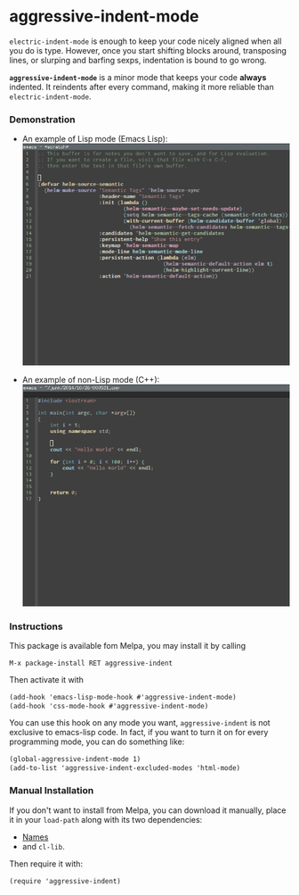 aggressive-indent-mode
======================

`electric-indent-mode` is enough to keep your code nicely aligned when
all you do is type. However, once you start shifting blocks around,
transposing lines, or slurping and barfing sexps, indentation is bound
to go wrong.

**`aggressive-indent-mode`** is a minor mode that keeps your code **always**
indented. It reindents after every command, making it more reliable
than `electric-indent-mode`.

### Demonstration ###

- An example of Lisp mode (Emacs Lisp):
![aggressive-indent](aggressive-indent.gif)

- An example of non-Lisp mode (C++):
![aggressive-indent](aggressive-indent-non-lisp.gif)

### Instructions ###

This package is available fom Melpa, you may install it by calling

    M-x package-install RET aggressive-indent

Then activate it with

    (add-hook 'emacs-lisp-mode-hook #'aggressive-indent-mode)
    (add-hook 'css-mode-hook #'aggressive-indent-mode)

You can use this hook on any mode you want, `aggressive-indent` is not
exclusive to emacs-lisp code. In fact, if you want to turn it on for
every programming mode, you can do something like:

    (global-aggressive-indent-mode 1)
    (add-to-list 'aggressive-indent-excluded-modes 'html-mode)

### Manual Installation ###

If you don't want to install from Melpa, you can download it manually,
place it in your `load-path` along with its two dependencies:

- [Names](https://github.com/Bruce-Connor/names/)
- and `cl-lib`.

Then require it with:

    (require 'aggressive-indent)

